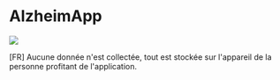 # AlzheimApp

![](https://repository-images.githubusercontent.com/433167510/dddf0f68-f068-4eb3-8bd4-337514e1a819)

[FR]
Aucune donnée n'est collectée, tout est stockée sur l'appareil de la personne profitant de l'application.
